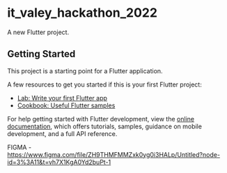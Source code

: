 # it_valey_hackathon_2022

A new Flutter project.

## Getting Started

This project is a starting point for a Flutter application.

A few resources to get you started if this is your first Flutter project:

- [Lab: Write your first Flutter app](https://docs.flutter.dev/get-started/codelab)
- [Cookbook: Useful Flutter samples](https://docs.flutter.dev/cookbook)

For help getting started with Flutter development, view the
[online documentation](https://docs.flutter.dev/), which offers tutorials,
samples, guidance on mobile development, and a full API reference.


FIGMA - https://www.figma.com/file/ZH9THMFMMZxk0yg0i3HALp/Untitled?node-id=3%3A11&t=vh7X1KgA0Yd2buPt-1

